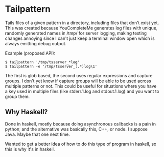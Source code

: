 # Tailpattern

Tails files of a given pattern in a directory, including files that
don't exist yet.  This was created because YouCompleteMe generates log
files with unique, randomly generated names in /tmp/ for server logging,
making testing changes annoying since I can't just keep a terminal window
open which is always emitting debug output.

Example (proposed API):

```
$ tailpattern '/tmp/tsserver_*log'
$ tailpattern -e '/tmp/tsserver_(.*)log\1'
```

The first is glob based, the second uses regular expressions and capture
groups.  I don't yet know if capture groups will be able to be used across
multiple patterns or not.  This could be useful for situations where you
have a key used in multiple files (like stderr.1.log and stdout.1.log)
and you want to group them.

## Why Haskell?

Done in haskell, mostly because doing asynchronous callbacks is a pain in
python; and the alternative was basically this, C++, or node. I suppose
Java. Maybe that one next time.

Wanted to get a better idea of how to do this type of program in haskell,
so this is why it's in haskell.
